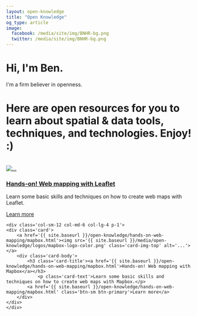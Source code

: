 ```yaml
---
layout: open-knowledge
title: "Open Knowledge"
og_type: article
image:
  facebook: /media/site/img/BNHR-bg.png
  twitter: /media/site/img/BNHR-bg.png
---
```


<h1 class='my-2 about-name'>Hi, I'm Ben.</h1>
<p class='about-lead color-accent mb-4'>I'm a firm believer in openness.</p>

# Here are open resources for you to learn about spatial & data tools, techniques, and technologies. Enjoy! :)
<br>

<div class='row my-4'>
    <div class='col-sm-12 col-md-6 col-lg-4 p-1'>
    <div class='card'>
        <a href='{{ site.baseurl }}/open-knowledge/hands-on-web-mapping/leaflet.html'><img src='{{ site.baseurl }}/media/open-knowledge/logos/Leaflet_logo.svg.png' class='card-img-top' alt='...'></a>
        <div class='card-body'>
            <h3 class='card-title'><a href='{{ site.baseurl }}/open-knowledge/hands-on-web-mapping/leaflet.html'>Hands-on! Web mapping with Leaflet</a></h3>
                <p class='card-text'>Learn some basic skills and techniques on how to create web maps with Leaflet.</p>
            <a href='{{ site.baseurl }}/open-knowledge/hands-on-web-mapping/leaflet.html' class='btn-sm btn-primary'>Learn more</a>
        </div>
    </div>
    </div>

    <div class='col-sm-12 col-md-6 col-lg-4 p-1'>
    <div class='card'>
        <a href='{{ site.baseurl }}/open-knowledge/hands-on-web-mapping/mapbox.html'><img src='{{ site.baseurl }}/media/open-knowledge/logos/mapbox-logo-color.png' class='card-img-top' alt='...'></a>
        <div class='card-body'>
            <h3 class='card-title'><a href='{{ site.baseurl }}/open-knowledge/hands-on-web-mapping/mapbox.html'>Hands-on! Web mapping with Mapbox</a></h3>
                <p class='card-text'>Learn some basic skills and techniques on how to create web maps with Mapbox.</p>
            <a href='{{ site.baseurl }}/open-knowledge/hands-on-web-mapping/mapbox.html' class='btn-sm btn-primary'>Learn more</a>
        </div>
    </div>
    </div>
</div>
